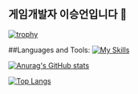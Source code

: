 ## 게임개발자 이승언입니다 👋

[![trophy](https://github-profile-trophy.vercel.app/?username=grukall)](https://github.com/ryo-ma/github-profile-trophy)

##Languages and Tools:
[![My Skills](https://skillicons.dev/icons?i=c,cpp,java,linux,unreal)](https://skillicons.dev)

[![Anurag's GitHub stats](https://github-readme-stats.vercel.app/api?username=grukall)](https://github.com/anuraghazra/github-readme-stats)

[![Top Langs](https://github-readme-stats.vercel.app/api/top-langs/?username=grukall)](https://github.com/anuraghazra/github-readme-stats)
